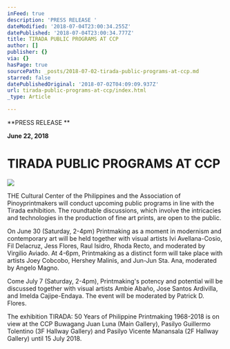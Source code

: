 ```yaml
---
inFeed: true
description: 'PRESS RELEASE '
dateModified: '2018-07-04T23:00:34.255Z'
datePublished: '2018-07-04T23:00:34.777Z'
title: TIRADA PUBLIC PROGRAMS AT CCP
author: []
publisher: {}
via: {}
hasPage: true
sourcePath: _posts/2018-07-02-tirada-public-programs-at-ccp.md
starred: false
datePublishedOriginal: '2018-07-02T04:09:09.937Z'
url: tirada-public-programs-at-ccp/index.html
_type: Article

---
```

**PRESS RELEASE **

**June 22, 2018**

# **TIRADA PUBLIC PROGRAMS AT CCP**
![](https://the-grid-user-content.s3-us-west-2.amazonaws.com/0c21f9b6-cb55-469c-ae37-e6dd9c52e9b7.jpg)

THE Cultural Center of the Philippines and the Association of Pinoyprintmakers will conduct upcoming public programs in line with the Tirada exhibition. The roundtable discussions, which involve the intricacies and technologies in the production of fine art prints, are open to the public.

On June 30 (Saturday, 2-4pm) Printmaking as a moment in modernism and contemporary art will be held together with visual artists Ivi Avellana-Cosio, Fil Delacruz, Jess Flores, Raul Isidro, Rhoda Recto, and moderated by Virgilio Aviado. At 4-6pm, Printmaking as a distinct form will take place with artists Joey Cobcobo, Hershey Malinis, and Jun-Jun Sta. Ana, moderated by Angelo Magno.

Come July 7 (Saturday, 2-4pm), Printmaking's potency and potential will be discussed together with visual artists Ambie Abaño, Jose Santos Ardivilla, and Imelda Cajipe-Endaya. The event will be moderated by Patrick D. Flores.

The exhibition TIRADA: 50 Years of Philippine Printmaking 1968-2018 is on view at the CCP Buwagang Juan Luna (Main Gallery), Pasilyo Guillermo Tolentino (3F Hallway Gallery) and Pasilyo Vicente Manansala (2F Hallway Gallery) until 15 July 2018\.